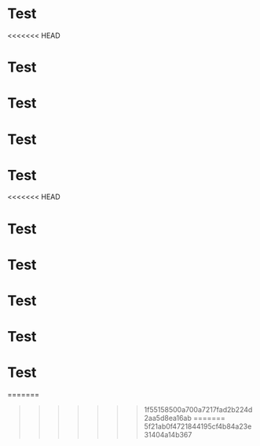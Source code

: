 # Test
<<<<<<< HEAD

# Test
# Test
# Test
# Test
<<<<<<< HEAD
# Test
# Test
# Test
# Test
# Test
=======
>>>>>>> 1f55158500a700a7217fad2b224d2aa5d8ea16ab
=======
>>>>>>> 5f21ab0f4721844195cf4b84a23e31404a14b367
